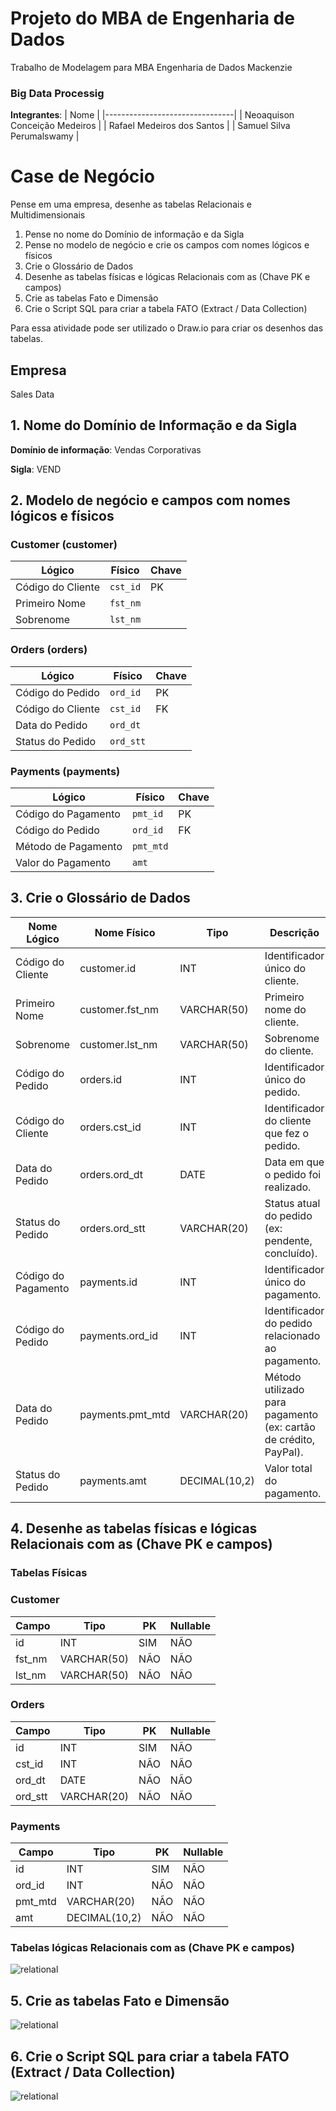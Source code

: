 # Projeto do MBA de Engenharia de Dados
Trabalho de Modelagem para MBA Engenharia de Dados Mackenzie
### Big Data Processig

**Integrantes**:
| Nome                           |
|--------------------------------|
| Neoaquison Conceição Medeiros  |
| Rafael Medeiros dos Santos     |
| Samuel Silva Perumalswamy      |

# Case de Negócio

Pense em uma empresa, desenhe as tabelas Relacionais e Multidimensionais

1. Pense no nome do Domínio de informação e da Sigla
2. Pense no modelo de negócio e crie os campos com nomes lógicos e físicos
3. Crie o Glossário de Dados
4. Desenhe as tabelas físicas e lógicas Relacionais com as (Chave PK e campos)
5. Crie as tabelas Fato e Dimensão
6. Crie o Script SQL para criar a tabela FATO (Extract / Data Collection)

Para essa atividade pode ser utilizado o Draw.io para criar os desenhos das tabelas.

## Empresa
Sales Data

## 1. Nome do Domínio de Informação e da Sigla
**Domínio de informação**: Vendas Corporativas

**Sigla**: VEND

## 2. Modelo de negócio e campos com nomes lógicos e físicos

### Customer (customer)

| Lógico             | Físico    | Chave |
|--------------------|-----------|-------|
| Código do Cliente  | `cst_id`  | PK    |
| Primeiro Nome      | `fst_nm`  |       |
| Sobrenome          | `lst_nm`  |       |

### Orders (orders)

| Lógico              | Físico     | Chave |
|---------------------|------------|-------|
| Código do Pedido    | `ord_id`   | PK    |
| Código do Cliente   | `cst_id`   | FK    |
| Data do Pedido      | `ord_dt`   |       |
| Status do Pedido    | `ord_stt`  |       |

### Payments (payments)

| Lógico              | Físico     | Chave |
|---------------------|------------|-------|
| Código do Pagamento | `pmt_id`   | PK    |
| Código do Pedido    | `ord_id`   | FK    |
| Método de Pagamento | `pmt_mtd`  |       |
| Valor do Pagamento  | `amt`      |       | 

## 3. Crie o Glossário de Dados

| Nome Lógico                 | Nome Físico      | Tipo          | Descrição                                                                | Nullable |
|-----------------------------|------------------|---------------|--------------------------------------------------------------------------|----------|
| Código do Cliente           | customer.id      | INT           | Identificador único do cliente.                                          | N        |
| Primeiro Nome               | customer.fst_nm  | VARCHAR(50)   | Primeiro nome do cliente.                                                | N        |
| Sobrenome                   | customer.lst_nm  | VARCHAR(50)   | Sobrenome do cliente.                                                    | N        |
| Código do Pedido            | orders.id        | INT           | Identificador único do pedido.                                           | N        |
| Código do Cliente           | orders.cst_id    | INT           | Identificador do cliente que fez o pedido.                               | N        |
| Data do Pedido              | orders.ord_dt    | DATE          | Data em que o pedido foi realizado.                                      | N        |
| Status do Pedido            | orders.ord_stt   | VARCHAR(20)   | Status atual do pedido (ex: pendente, concluído).                        | N        |
| Código do Pagamento         | payments.id      | INT           | Identificador único do pagamento.                                        | N        |
| Código do Pedido            | payments.ord_id  | INT           | Identificador do pedido relacionado ao pagamento.                        | N        |
| Data do Pedido              | payments.pmt_mtd | VARCHAR(20)   | Método utilizado para pagamento (ex: cartão de crédito, PayPal).         | N        |
| Status do Pedido            | payments.amt     | DECIMAL(10,2) | Valor total do pagamento.                                                | N        |


## 4. Desenhe as tabelas físicas e lógicas Relacionais com as (Chave PK e campos)

### Tabelas Físicas

### Customer

| Campo       | Tipo        | PK  | Nullable |
|-------------|-------------|-----|----------|
| id          | INT         | SIM | NÃO      |
| fst_nm      | VARCHAR(50) | NÃO | NÃO      |
| lst_nm      | VARCHAR(50) | NÃO | NÃO      |

### Orders

| Campo       | Tipo        | PK  | Nullable |
|-------------|-------------|-----|----------|
| id          | INT         | SIM | NÃO      |
| cst_id      | INT         | NÃO | NÃO      |
| ord_dt      | DATE        | NÃO | NÃO      |
| ord_stt     | VARCHAR(20) | NÃO | NÃO      |

### Payments

| Campo          | Tipo          | PK  | Nullable |
|----------------|---------------|-----|----------|
| id             | INT           | SIM | NÃO      |
| ord_id         | INT           | NÃO | NÃO      |
| pmt_mtd        | VARCHAR(20)   | NÃO | NÃO      |
| amt            | DECIMAL(10,2) | NÃO | NÃO      |

### Tabelas lógicas Relacionais com as (Chave PK e campos)


![relational](./diagrams/relational.png)


## 5. Crie as tabelas Fato e Dimensão

![relational](./diagrams/modelagem_dimensional.png)


## 6. Crie o Script SQL para criar a tabela FATO (Extract / Data Collection)

![relational](./diagrams/create_table.png)
